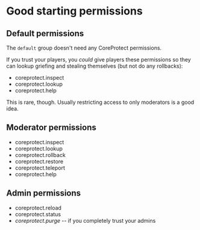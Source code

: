 # Good starting permissions

## Default permissions

The `default` group doesn't need any CoreProtect permissions.

If you trust your players, you *could* give players these permissions so they
can lookup griefing and stealing themselves (but not do any rollbacks):

- coreprotect.inspect
- coreprotect.lookup
- coreprotect.help

This is rare, though. Usually restricting access to only moderators is a good 
idea.

## Moderator permissions

- coreprotect.inspect
- coreprotect.lookup
- coreprotect.rollback
- coreprotect.restore
- coreprotect.teleport
- coreprotect.help

## Admin permissions

- coreprotect.reload
- coreprotect.status
- *coreprotect.purge* -- if you completely trust your admins

